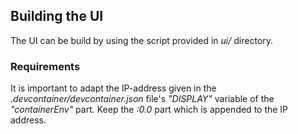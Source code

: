 ## Building the UI
The UI can be build by using the script provided in _ui/_ directory.

### Requirements
It is important to adapt the IP-address given in the _.devcontainer/devcontainer.json_ file's _"DISPLAY"_ variable of the _"containerEnv"_ part. Keep the _:0.0_ part which is appended to the IP address.

